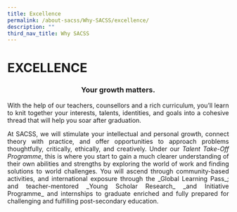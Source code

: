 ```yaml
---
title: Excellence
permalink: /about-sacss/Why-SACSS/excellence/
description: ""
third_nav_title: Why SACSS
---
```

# EXCELLENCE
### <p style="text-align: center;">Your growth matters.</p>

<p style="text-align: justify;">With the help of our teachers, counsellors and a rich curriculum, you’ll learn to knit together your interests, talents, identities, and goals into a cohesive thread that will help you soar after graduation.</p>

<p style="text-align: justify;">At SACSS, we will stimulate your intellectual and personal growth, connect theory with practice, and offer opportunities to approach problems thoughtfully, critically, ethically, and creatively. Under our <i>Talent Take-Off Programme</i>, this is where you start to gain a much clearer understanding of their own abilities and strengths by exploring the world of work and finding solutions to world challenges. You will ascend through community-based activities, and international exposure through the _Global Learning Pass_; and teacher-mentored _Young Scholar Research_ _and Initiative Programme_ and internships to graduate enriched and fully prepared for challenging and fulfilling post-secondary education.</p>